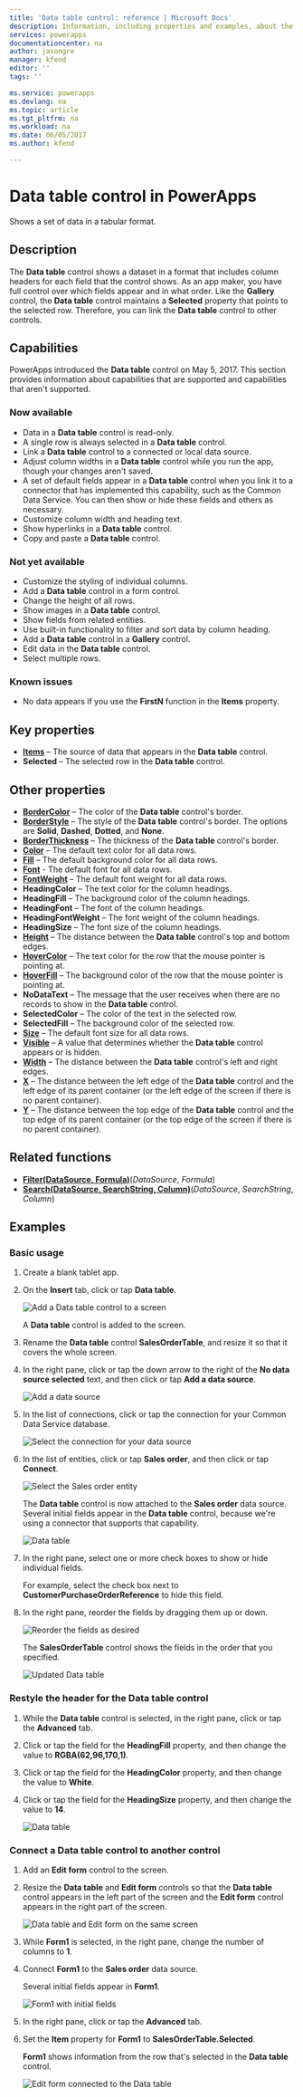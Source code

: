 ```yaml
---
title: 'Data table control: reference | Microsoft Docs'
description: Information, including properties and examples, about the Data table control
services: powerapps
documentationcenter: na
author: jasongre
manager: kfend
editor: ''
tags: ''

ms.service: powerapps
ms.devlang: na
ms.topic: article
ms.tgt_pltfrm: na
ms.workload: na
ms.date: 06/05/2017
ms.author: kfend

---
```

# Data table control in PowerApps
Shows a set of data in a tabular format.

## Description
The **Data table** control shows a dataset in a format that includes column headers for each field that the control shows. As an app maker, you have full control over which fields appear and in what order. Like the **Gallery** control, the **Data table** control maintains a **Selected** property that points to the selected row. Therefore, you can link the **Data table** control to other controls.

## Capabilities
PowerApps introduced the **Data table** control on May 5, 2017. This section provides information about capabilities that are supported and capabilities that aren't supported.

### Now available
* Data in a **Data table** control is read-only.
* A single row is always selected in a **Data table** control.
* Link a **Data table** control to a connected or local data source.
* Adjust column widths in a **Data table** control while you run the app, though your changes aren't saved.
* A set of default fields appear in a **Data table** control when you link it to a connector that has implemented this capability, such as the Common Data Service. You can then show or hide these fields and others as necessary.
* Customize column width and heading text.
* Show hyperlinks in a **Data table** control.
* Copy and paste a **Data table** control.

### Not yet available
* Customize the styling of individual columns.
* Add a **Data table** control in a form control.
* Change the height of all rows.
* Show images in a **Data table** control.
* Show fields from related entities.
* Use built-in functionality to filter and sort data by column heading.
* Add a **Data table** control in a **Gallery** control.
* Edit data in the **Data table** control.
* Select multiple rows.

### Known issues
* No data appears if you use the **FirstN** function in the **Items** property.

## Key properties
* [**Items**](../../controls/properties-core.md) – The source of data that appears in the **Data table** control.
* **Selected** – The selected row in the **Data table** control.

## Other properties
* [**BorderColor**](properties-color-border.md) – The color of the **Data table** control's border.
* [**BorderStyle**](properties-color-border.md) – The style of the **Data table** control's border. The options are **Solid**, **Dashed**, **Dotted**, and **None**.
* [**BorderThickness**](properties-color-border.md) – The thickness of the **Data table** control's border.
* [**Color**](properties-color-border.md) – The default text color for all data rows.
* [**Fill**](properties-color-border.md) – The default background color for all data rows.
* [**Font**](../../controls/properties-text.md) - The default font for all data rows.
* [**FontWeight**](../../controls/properties-text.md) – The default font weight for all data rows.
* **HeadingColor** – The text color for the column headings.
* **HeadingFill** – The background color of the column headings.
* **HeadingFont** – The font of the column headings.
* **HeadingFontWeight** – The font weight of the column headings.
* **HeadingSize** – The font size of the column headings.
* [**Height**](../../controls/properties-size-location.md) – The distance between the **Data table** control's top and bottom edges.
* [**HoverColor**](properties-color-border.md) – The text color for the row that the mouse pointer is pointing at.
* [**HoverFill**](properties-color-border.md) – The background color of the row that the mouse pointer is pointing at.
* **NoDataText** – The message that the user receives when there are no records to show in the **Data table** control.
* **SelectedColor** – The color of the text in the selected row.
* **SelectedFill** – The background color of the selected row.
* [**Size**](../../controls/properties-text.md) – The default font size for all data rows.
* [**Visible**](../../controls/properties-core.md) – A value that determines whether the **Data table** control appears or is hidden.
* [**Width**](../../controls/properties-size-location.md) – The distance between the **Data table** control's left and right edges.
* [**X**](../../controls/properties-size-location.md) – The distance between the left edge of the **Data table** control and the left edge of its parent container (or the left edge of the screen if there is no parent container).
* [**Y**](../../controls/properties-size-location.md) – The distance between the top edge of the **Data table** control and the top edge of its parent container (or the top edge of the screen if there is no parent container).

## Related functions
* [**Filter(DataSource, Formula)**](../../functions/function-filter-lookup.md)(*DataSource*, *Formula*)
* [**Search(DataSource, SearchString, Column)**](../../functions/function-filter-lookup.md)(*DataSource*, *SearchString*, *Column*)

## Examples
### Basic usage
1. Create a blank tablet app.
2. On the **Insert** tab, click or tap **Data table**.
   
    ![Add a Data table control to a screen](./media/control-data-table/insert-data-table.png)
   
    A **Data table** control is added to the screen.
3. Rename the **Data table** control **SalesOrderTable**, and resize it so that it covers the whole screen.
4. In the right pane, click or tap the down arrow to the right of the **No data source selected** text, and then click or tap **Add a data source**.
   
    ![Add a data source](./media/control-data-table/add-data-to-data-table.png)
5. In the list of connections, click or tap the connection for your Common Data Service database.
   
    ![Select the connection for your data source](./media/control-data-table/choose-cds-data-table.png)
6. In the list of entities, click or tap **Sales order**, and then click or tap **Connect**.
   
    ![Select the Sales order entity](./media/control-data-table/choose-so-data-table.png)
   
    The **Data table** control is now attached to the **Sales order** data source. Several initial fields appear in the **Data table** control, because we're using a connector that supports that capability.
   
    ![Data table](./media/control-data-table/pre-order-data-table.png)
7. In the right pane, select one or more check boxes to show or hide individual fields.
   
    For example, select the check box next to **CustomerPurchaseOrderReference** to hide this field.
8. In the right pane, reorder the fields by dragging them up or down.
   
    ![Reorder the fields as desired](./media/control-data-table/field-re-order-data-table.png)
   
    The **SalesOrderTable** control shows the fields in the order that you specified.
   
    ![Updated Data table](./media/control-data-table/post-order-data-table.png)

### Restyle the header for the Data table control
1. While the **Data table** control is selected, in the right pane, click or tap the **Advanced** tab.
2. Click or tap the field for the **HeadingFill** property, and then change the value to **RGBA(62,96,170,1)**.
3. Click or tap the field for the **HeadingColor** property, and then change the value to **White**.
4. Click or tap the field for the **HeadingSize** property, and then change the value to **14**.
   
    ![Data table](./media/control-data-table/restyled-data-table.png)

### Connect a Data table control to another control
1. Add an **Edit form** control to the screen.
2. Resize the **Data table** and **Edit form** controls so that the **Data table** control appears in the left part of the screen and the **Edit form** control appears in the right part of the screen.
   
    ![Data table and Edit form on the same screen](./media/control-data-table/data-table-empty-form.png)
3. While **Form1** is selected, in the right pane, change the number of columns to **1**.
4. Connect **Form1** to the **Sales order** data source.
   
    Several initial fields appear in **Form1**.
   
    ![Form1 with initial fields](./media/control-data-table/data-table-disconnected-form.png)
5. In the right pane, click or tap the **Advanced** tab.
6. Set the **Item** property for **Form1** to **SalesOrderTable.Selected**.
   
    **Form1** shows information from the row that's selected in the **Data table** control.
   
    ![Edit form connected to the Data table](./media/control-data-table/connected-form-data-table.png)


